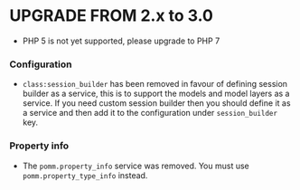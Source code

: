 UPGRADE FROM 2.x to 3.0
=======================

* PHP 5 is not yet supported, please upgrade to PHP 7

### Configuration

 * `class:session_builder` has been removed in favour of defining session builder as a service, this is to support the
  models and model layers as a service.
  If you need custom session builder then you should define it as a service and then add it to the configuration under
  `session_builder` key.

### Property info

* The `pomm.property_info` service was removed. You must use
  `pomm.property_type_info` instead.
